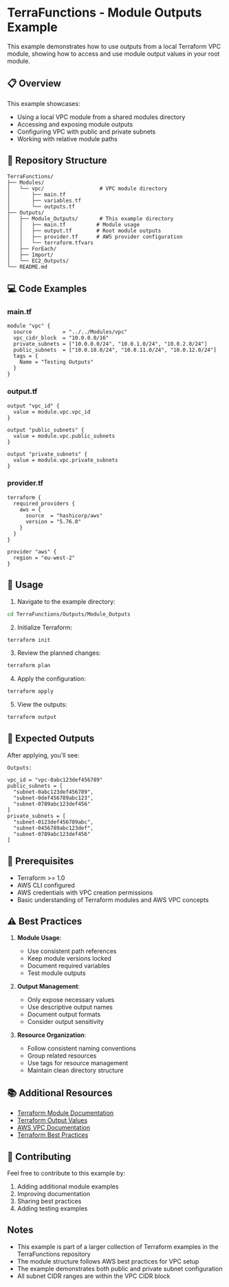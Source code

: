 # TerraFunctions - Module Outputs Example

This example demonstrates how to use outputs from a local Terraform VPC module, showing how to access and use module output values in your root module.

## 📋 Overview

This example showcases:
- Using a local VPC module from a shared modules directory
- Accessing and exposing module outputs
- Configuring VPC with public and private subnets
- Working with relative module paths

## 📁 Repository Structure

```
TerraFunctions/
├── Modules/
│   └── vpc/                  # VPC module directory
│       ├── main.tf
│       ├── variables.tf
│       └── outputs.tf
├── Outputs/
│   ├── Module_Outputs/       # This example directory
│   │   ├── main.tf          # Module usage
│   │   ├── output.tf        # Root module outputs
│   │   ├── provider.tf      # AWS provider configuration
│   │   └── terraform.tfvars
│   ├── ForEach/
│   ├── Import/
│   └── EC2_Outputs/
└── README.md
```

## 💻 Code Examples

### main.tf
```hcl
module "vpc" {
  source          = "../../Modules/vpc"
  vpc_cidr_block  = "10.0.0.0/16"
  private_subnets = ["10.0.0.0/24", "10.0.1.0/24", "10.0.2.0/24"]
  public_subnets  = ["10.0.10.0/24", "10.0.11.0/24", "10.0.12.0/24"]
  tags = {
    Name = "Testing Outputs"
  }
}
```

### output.tf
```hcl
output "vpc_id" {
  value = module.vpc.vpc_id
}

output "public_subnets" {
  value = module.vpc.public_subnets
}

output "private_subnets" {
  value = module.vpc.private_subnets
}
```

### provider.tf
```hcl
terraform {
  required_providers {
    aws = {
      source  = "hashicorp/aws"
      version = "5.76.0"
    }
  }
}

provider "aws" {
  region = "eu-west-2"
}
```

## 🚀 Usage

1. Navigate to the example directory:
```bash
cd TerraFunctions/Outputs/Module_Outputs
```

2. Initialize Terraform:
```bash
terraform init
```

3. Review the planned changes:
```bash
terraform plan
```

4. Apply the configuration:
```bash
terraform apply
```

5. View the outputs:
```bash
terraform output
```

## 📝 Expected Outputs

After applying, you'll see:
```hcl
Outputs:

vpc_id = "vpc-0abc123def456789"
public_subnets = [
  "subnet-0abc123def456789",
  "subnet-0def456789abc123",
  "subnet-0789abc123def456"
]
private_subnets = [
  "subnet-0123def456789abc",
  "subnet-0456789abc123def",
  "subnet-0789abc123def456"
]
```

## 🔧 Prerequisites

- Terraform >= 1.0
- AWS CLI configured
- AWS credentials with VPC creation permissions
- Basic understanding of Terraform modules and AWS VPC concepts

## ⚠️ Best Practices

1. **Module Usage**:
   - Use consistent path references
   - Keep module versions locked
   - Document required variables
   - Test module outputs

2. **Output Management**:
   - Only expose necessary values
   - Use descriptive output names
   - Document output formats
   - Consider output sensitivity

3. **Resource Organization**:
   - Follow consistent naming conventions
   - Group related resources
   - Use tags for resource management
   - Maintain clean directory structure

## 📚 Additional Resources

- [Terraform Module Documentation](https://developer.hashicorp.com/terraform/language/modules)
- [Terraform Output Values](https://developer.hashicorp.com/terraform/language/values/outputs)
- [AWS VPC Documentation](https://docs.aws.amazon.com/vpc/latest/userguide/what-is-amazon-vpc.html)
- [Terraform Best Practices](https://developer.hashicorp.com/terraform/language/modules/develop)

## 🤝 Contributing

Feel free to contribute to this example by:
1. Adding additional module examples
2. Improving documentation
3. Sharing best practices
4. Adding testing examples

## Notes

- This example is part of a larger collection of Terraform examples in the TerraFunctions repository
- The module structure follows AWS best practices for VPC setup
- The example demonstrates both public and private subnet configuration
- All subnet CIDR ranges are within the VPC CIDR block
